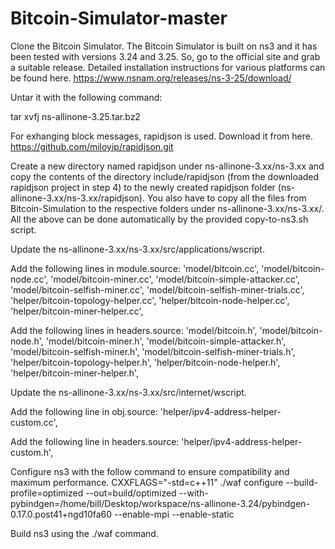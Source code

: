 # Bitcoin-Simulator-master

Clone the Bitcoin Simulator.
The Bitcoin Simulator is built on ns3 and it has been tested with versions 3.24 and 3.25. So, go to the official site and grab a suitable release. Detailed installation instructions for various platforms can be found here. https://www.nsnam.org/releases/ns-3-25/download/

Untar it with the following command:

tar xvfj ns-allinone-3.25.tar.bz2

For exhanging block messages, rapidjson is used. Download it from here. https://github.com/miloyip/rapidjson.git

Create a new directory named rapidjson under ns-allinone-3.xx/ns-3.xx and copy the contents of the directory include/rapidjson (from the downloaded rapidjson project in step 4) to the newly created rapidjson folder (ns-allinone-3.xx/ns-3.xx/rapidjson). You also have to copy all the files from Bitcoin-Simulation to the respective folders under ns-allinone-3.xx/ns-3.xx/. All the above can be done automatically by the provided copy-to-ns3.sh script.

Update the ns-allinone-3.xx/ns-3.xx/src/applications/wscript.

Add the following lines in module.source:
'model/bitcoin.cc',
'model/bitcoin-node.cc',
'model/bitcoin-miner.cc',
'model/bitcoin-simple-attacker.cc',
'model/bitcoin-selfish-miner.cc',
'model/bitcoin-selfish-miner-trials.cc',
'helper/bitcoin-topology-helper.cc',
'helper/bitcoin-node-helper.cc',
'helper/bitcoin-miner-helper.cc',					

Add the following lines in headers.source:
'model/bitcoin.h',
'model/bitcoin-node.h',
'model/bitcoin-miner.h',
'model/bitcoin-simple-attacker.h',
'model/bitcoin-selfish-miner.h',
'model/bitcoin-selfish-miner-trials.h',
'helper/bitcoin-topology-helper.h',
'helper/bitcoin-node-helper.h',
'helper/bitcoin-miner-helper.h',					

Update the ns-allinone-3.xx/ns-3.xx/src/internet/wscript.

Add the following line in obj.source:
'helper/ipv4-address-helper-custom.cc',

Add the following line in headers.source:
'helper/ipv4-address-helper-custom.h',

Configure ns3 with the follow command to ensure compatibility and maximum performance.
CXXFLAGS="-std=c++11" ./waf configure --build-profile=optimized --out=build/optimized --with-pybindgen=/home/bill/Desktop/workspace/ns-allinone-3.24/pybindgen-0.17.0.post41+ngd10fa60 --enable-mpi --enable-static

Build ns3 using the ./waf command.
